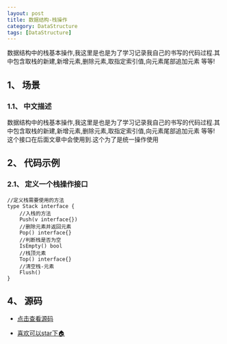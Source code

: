 ```yaml
---
layout: post
title: 数据结构-栈操作
category: DataStructure
tags: [DataStructure]
---
```

数据结构中的栈基本操作,我这里是也是为了学习记录我自己的书写的代码过程.其中包含取栈的新建,新增元素,删除元素,取指定索引值,向元素尾部追加元素 等等!

## 1、 场景 

### 1.1、 中文描述

数据结构中的栈基本操作,我这里是也是为了学习记录我自己的书写的代码过程.其中包含取栈的新建,新增元素,删除元素,取指定索引值,向元素尾部追加元素 等等!
这个接口在后面文章中会使用到.这个为了是统一操作使用

## 2、 代码示例

### 2.1、 定义一个栈操作接口

```golang
//定义栈需要使用的方法
type Stack interface {
	//入栈的方法
	Push(v interface{})
	//删除元素并返回元素
	Pop() interface{}
	//判断栈是否为空
	IsEmpty() bool
	//栈顶元素
	Top() interface{}
	//清空栈-元素
	Flush()
}
```

## 4、 源码

* [点击查看源码](https://github.com/selfjt/algorithm/blob/master/golang/stack/StackInterface.go "栈操作接口")

* [喜欢可以star下🏠](https://github.com/selfjt/algorithm "star")
